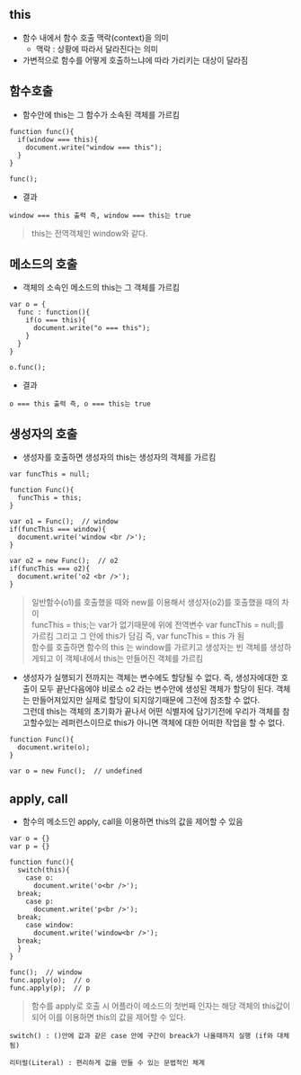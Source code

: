 ## this
- 함수 내에서 함수 호출 맥락(context)을 의미
  - 맥락 : 상황에 따라서 달라진다는 의미
- 가변적으로 함수를 어떻게 호출하느냐에 따라 가리키는 대상이 달라짐

## 함수호출
- 함수안에 this는 그 함수가 소속된 객체를 가르킴
```
function func(){
  if(window === this){
    document.write("window === this");
  }
}

func(); 
```
- 결과
```
window === this 출력 즉, window === this는 true
```
> this는 전역객체인 window와 같다.

## 메소드의 호출
- 객체의 소속인 메소드의 this는 그 객체를 가르킴
```
var o = {
  func : function(){
    if(o === this){
      document.write("o === this");
    }
  }
}

o.func();
```
- 결과
```
o === this 출력 즉, o === this는 true
```


## 생성자의 호출
- 생성자를 호출하면 생성자의 this는 생성자의 객체를 가르킴
```
var funcThis = null; 
 
function Func(){
  funcThis = this;
}

var o1 = Func();  // window
if(funcThis === window){
  document.write('window <br />');
}
 
var o2 = new Func();  // o2
if(funcThis === o2){
  document.write('o2 <br />');
}
```
> 일반함수(o1)를 호출했을 때와 new를 이용해서 생성자(o2)를 호출했을 때의 차이<br/>
funcThis = this;는 var가 없기때문에 위에 전역변수 var funcThis = null;를 가르킴 그리고 그 안에 this가 담김 즉, var funcThis = this 가 됨<br/>함수를 호출하면 함수의 this 는 window를 가르키고 생성자는 빈 객체를 생성하게되고 이 객체내에서 this는 만들어진 객체를 가르킴

- 생성자가 실행되기 전까지는 객체는 변수에도 할당될 수 없다. 즉, 생성자에대한 호출이 모두 끝난다음에야 비로소 o2 라는 변수안에 생성된 객체가 할당이 된다. 객체는 만들어져있지만 실제로 할당이 되지않기때문에 그전에 참조할 수 없다.<br/>
그런데 this는 객체의 초기화가 끝나서 어떤 식별자에 담기기전에 우리가 객체를 참고할수있는 레퍼런스이므로 this가 아니면 객체에 대한 어떠한 작업을 할 수 없다.
```
function Func(){
  document.write(o);
}

var o = new Func();  // undefined
```


## apply, call
- 함수의 메소드인 apply, call을 이용하면 this의 값을 제어할 수 있음
```
var o = {}
var p = {}

function func(){
  switch(this){
    case o:
      document.write('o<br />');
  break;
    case p:
      document.write('p<br />');
  break;
    case window:
      document.write('window<br />');
  break;          
  }
}

func();  // window
func.apply(o);  // o
func.apply(p);  // p
```
> 함수를 apply로 호출 시 어플라이 메소드의 첫번째 인자는 해당 객체의 this값이 되어 이를 이용하면 this의 값을 제어할 수 있다.

`switch() : ()안에 값과 같은 case 안에 구간이 breack가 나올때까지 실행 (if와 대체됨)`

`리터럴(Literal) : 편리하게 값을 만들 수 있는 문법적인 체계`
